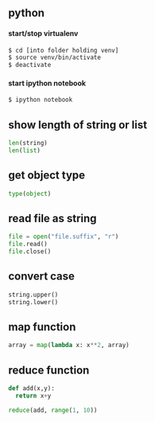 python
---

#### start/stop virtualenv
```bash
$ cd [into folder holding venv]
$ source venv/bin/activate
$ deactivate
```

#### start ipython notebook
```bash
$ ipython notebook
```

show length of string or list
---
```python
len(string)
len(list)
```

get object type
---
```python
type(object)
```

read file as string
---
```python
file = open("file.suffix", "r")
file.read()
file.close()
```

convert case
---
```python
string.upper()
string.lower()
```

map function
---
```python
array = map(lambda x: x**2, array)
```

reduce function
---
```python
def add(x,y):
  return x+y

reduce(add, range(1, 10))
```
